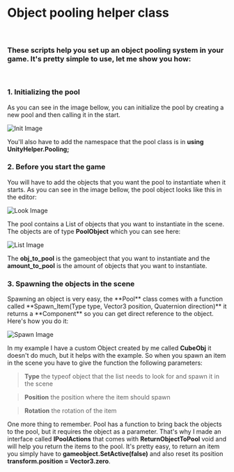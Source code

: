 <h1> Object pooling helper class </h1>
<br>
<h3> These scripts help you set up an object pooling system in your game. It's pretty simple to use, let me show you how: </h3>

<br>


<h3> 1. Initializing the pool </h3>
<a> As you can see in the image bellow, you can initialize the pool by creating a new pool and then calling it in the start. </a>

![Init Image](https://github.com/LesserKnownThings/UnityLibrary/blob/object_pooling/Assets/Scripts/ObjectPooling/Images/Initialization.PNG)

 You'll also have to add the namespace that the pool class is in **using UnityHelper.Pooling;**
 
 <h3> 2. Before you start the game </h3>
 You will have to add the objects that you want the pool to instantiate when it starts. As you can see in the image bellow, the pool object looks like this in the editor:
 
 ![Look Image](https://github.com/LesserKnownThings/UnityLibrary/blob/object_pooling/Assets/Scripts/ObjectPooling/Images/PoolObjectLook.PNG)
 
 The pool contains a List of objects that you want to instantiate in the scene. The objects are of type **PoolObject** which you can see here:
 
  ![List Image](https://github.com/LesserKnownThings/UnityLibrary/blob/object_pooling/Assets/Scripts/ObjectPooling/Images/PoolObject.PNG)
  
  The **obj_to_pool** is the gameobject that you want to instantiate and the **amount_to_pool** is the amount of objects that you want to instantiate.
  
  <h3> 3. Spawning the objects in the scene </h3>
  Spawning an object is very easy, the **Pool** class comes with a function called **Spawn_Item(Type type, Vector3 position, Quaternion direction)** it returns a **Component** so you can get direct reference to the object. Here's how you do it:
  
  ![Spawn Image](https://github.com/LesserKnownThings/UnityLibrary/blob/object_pooling/Assets/Scripts/ObjectPooling/Images/SpawnObject.PNG)
  
  In my example I have a custom Object created by me called **CubeObj** it doesn't do much, but it helps with the example. So when you spawn an item in the scene you have to give the function the following parameters:
  
  >**Type** the typeof object that the list needs to look for and spawn it in the scene
  
  >**Position** the position where the item should spawn
  
  >**Rotation** the rotation of the item
  
   One more thing to remember. Pool has a function to bring back the objects to the pool, but it requires the object as a parameter. That's why I made an interface called **IPoolActions** that comes with **ReturnObjectToPool** void and will help you return the items to the pool. It's pretty easy, to return an item you simply have to **gameobject.SetActive(false)** and also reset its position **transform.position = Vector3.zero**. 
